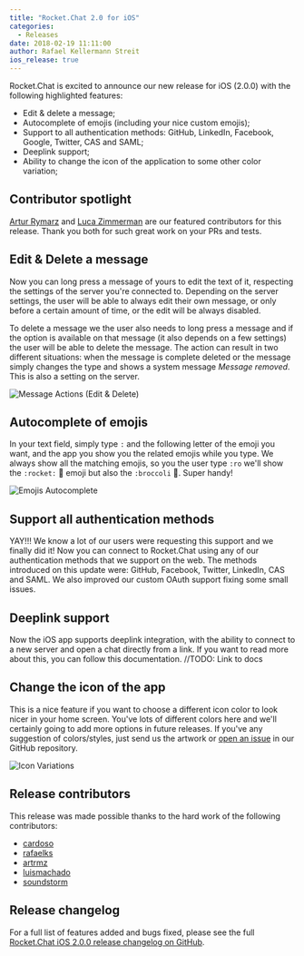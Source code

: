 ```yaml
---
title: "Rocket.Chat 2.0 for iOS"
categories:
  - Releases
date: 2018-02-19 11:11:00
author: Rafael Kellermann Streit
ios_release: true
---
```


Rocket.Chat is excited to announce our new release for iOS (2.0.0) with the following highlighted features:

- Edit & delete a message;
- Autocomplete of emojis (including your nice custom emojis);
- Support to all authentication methods: GitHub, LinkedIn, Facebook, Google, Twitter, CAS and SAML;
- Deeplink support;
- Ability to change the icon of the application to some other color variation;

## Contributor spotlight

[Artur Rymarz](https://github.com/artrmz) and [Luca Zimmerman](https://github.com/soundstorm) are our featured contributors for this release. Thank you both for such great work on your PRs and tests.

## Edit & Delete a message

Now you can long press a message of yours to edit the text of it, respecting the settings of the server you're connected to. Depending on the server settings, the user will be able to always edit their own message, or only before a certain amount of time, or the edit will be always disabled.

To delete a message we the user also needs to long press a message and if the option is available on that message (it also depends on a few settings) the user will be able to delete the message. The action can result in two different situations: when the message is complete deleted or the message simply changes the type and shows a system message *Message removed*. This is also a setting on the server.

![Message Actions (Edit & Delete)](/images/posts/2018/02/2018-02-19-ios-release-2-0-0/message-actions.png)

## Autocomplete of emojis

In your text field, simply type `:` and the following letter of the emoji you want, and the app you show you the related emojis while you type. We always show all the matching emojis, so you the user type `:ro` we'll show the `:rocket:` 🚀 emoji but also the `:broccoli` 🥦. Super handy!

![Emojis Autocomplete](/images/posts/2018/02/2018-02-19-ios-release-2-0-0/emoji-autocomplete.png)

## Support all authentication methods

YAY!!! We know a lot of our users were requesting this support and we finally did it! Now you can connect to Rocket.Chat using any of our authentication methods that we support on the web. The methods introduced on this update were: GitHub, Facebook, Twitter, LinkedIn, CAS and SAML. We also improved our custom OAuth support fixing some small issues.

## Deeplink support

Now the iOS app supports deeplink integration, with the ability to connect to a new server and open a chat directly from a link. If you want to read more about this, you can follow this documentation. //TODO: Link to docs

## Change the icon of the app

This is a nice feature if you want to choose a different icon color to look nicer in your home screen. You've lots of different colors here and we'll certainly going to add more options in future releases. If you've any suggestion of colors/styles, just send us the artwork or [open an issue](https://github.com/RocketChat/Rocket.Chat.iOS/issues) in our GitHub repository.

![Icon Variations](/images/posts/2018/02/2018-02-19-ios-release-2-0-0/custom-icons.png)

## Release contributors

This release was made possible thanks to the hard work of the following contributors:

<ul>
  <li><a target="_blank" href="https://github.com/cardoso">cardoso</a></li>
  <li><a target="_blank" href="https://github.com/rafaelks">rafaelks</a></li>
  <li><a target="_blank" href="https://github.com/artrmz">artrmz</a></li>
  <li><a target="_blank" href="https://github.com/luismachado">luismachado</a></li>
  <li><a target="_blank" href="https://github.com/soundstorm">soundstorm</a></li>
</ul>

## Release changelog

For a full list of features added and bugs fixed, please see the full [Rocket.Chat iOS 2.0.0 release changelog on GitHub](https://github.com/RocketChat/Rocket.Chat.iOS/releases/tag/v2.0.0).
